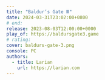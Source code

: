 ```yaml
---
title: "Baldur’s Gate Ⅲ"
date: 2024-03-31T23:02:00+0800
# end:
release: 2023-08-03T12:00:00+0000
play_of: https://baldursgate3.game
# rating:
cover: baldurs-gate-3.png
console: PC
authors:
  - title: Larian
    url: https://larian.com
---
```


